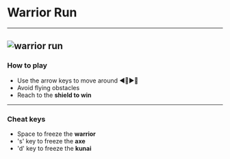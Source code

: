 # Warrior Run
---
![warrior run](https://github.com/amj203/warrior_run/blob/master/WR.png?raw=true)
---
### How to play
* Use the arrow keys to move around ◀🔼▶🔽
* Avoid flying obstacles
* Reach to the **shield to win**
---
### Cheat keys
* Space to freeze the **warrior**
* 's' key to freeze the **axe**
* 'd' key to freeze the **kunai**
